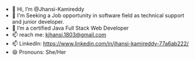 - 👋 Hi, I’m @Jhansi-Kamireddy
- 👀 I'm Seeking a Job opportunity in software field as technical support and junior developer.
- 🌱 I’m a certified Java Full Stack Web Developer
- 📫 reach me: kjhansi.1803@gmail.com
- 📫 LinkedIn: https://www.linkedin.com/in/jhansi-kamireddy-77a6ab222/
- 😄 Pronouns: She/Her

<!---
Jhansi-Kamireddy/Jhansi-Kamireddy is a ✨ special ✨ repository because its `README.md` (this file) appears on your GitHub profile.
You can click the Preview link to take a look at your changes.
--->
